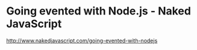 <!--
id: 1136215036
link: http://kevinisom.info/post/1136215036/going-evented-with-node-js-naked-javascript
slug: going-evented-with-node-js-naked-javascript
date: Fri Sep 17 2010 18:14:13 GMT+1200 (NZST)
raw: {"blog_name":"kevinisom","id":1136215036,"post_url":"http://kevinisom.info/post/1136215036/going-evented-with-node-js-naked-javascript","slug":"going-evented-with-node-js-naked-javascript","type":"link","date":"2010-09-17 06:14:13 GMT","timestamp":1284704053,"state":"published","format":"html","reblog_key":"JiuC5SxL","tags":[],"short_url":"http://tmblr.co/Zw68Yy13kKFy","highlighted":[],"feed_item":"http://www.nakedjavascript.com/going-evented-with-nodejs","from_feed_id":"650234","note_count":0,"title":"Going evented with Node.js - Naked JavaScript","url":"http://www.nakedjavascript.com/going-evented-with-nodejs","description":""}
publish: 2010-09-017
tags: 
title: Going evented with Node.js - Naked JavaScript
-->


Going evented with Node.js - Naked JavaScript
=============================================

<http://www.nakedjavascript.com/going-evented-with-nodejs>

